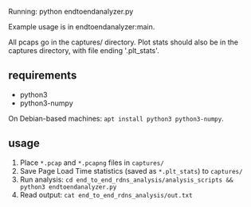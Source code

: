 Running: python endtoendanalyzer.py

Example usage is in endtoendanalyzer:main.


All pcaps go in the captures/ directory. Plot stats should also be in the captures directory, with file ending '.plt_stats'.

## requirements

* python3
* python3-numpy

On Debian-based machines: `apt install python3 python3-numpy`.

## usage

1. Place `*.pcap` and `*.pcapng` files in `captures/`
2. Save Page Load Time statistics (saved as `*.plt_stats`) to `captures/`
3. Run analysis: `cd end_to_end_rdns_analysis/analysis_scripts && python3 endtoendanalyzer.py`
4. Read output: `cat end_to_end_rdns_analysis/out.txt`
